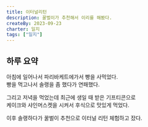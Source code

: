 ```yaml
---
title: 이터널리턴
description: 꿀벌이가 추천해서 이리를 해봤다.
createBy: 2023-09-23
charter: 일지
tags: ["일지"]
---
```


## 하루 요약

아침에 일어나서 파리바케트에가서 빵을 사먹었다.  
빵을 먹고나서 솔랭을 좀 했다가 연패했다.

그리고 저녁을 먹었는데 최근에 생일 때 받은 기프티콘으로  
케이크와 샤인머스켓을 시켜서 후식으로 맛있게 먹었다.

이후 솔랭하다가 꿀벌이 추천으로 이터널 리턴 체험하고 잤다.
